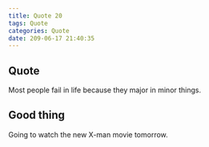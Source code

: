 ```yaml
---
title: Quote 20
tags: Quote
categories: Quote
date: 209-06-17 21:40:35
---
```


## Quote

Most people fail in life because they major in minor things.

## Good thing

Going to watch the new X-man movie tomorrow.
